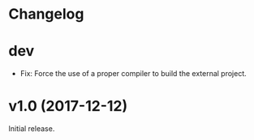 # Changelog

# dev

* Fix: Force the use of a proper compiler to build the external project.

# v1.0 (2017-12-12)

Initial release.
